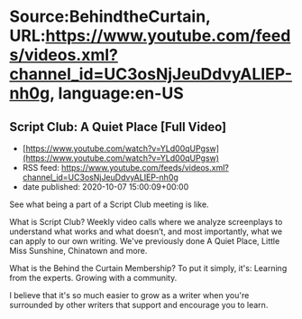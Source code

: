 # Source:BehindtheCurtain, URL:https://www.youtube.com/feeds/videos.xml?channel_id=UC3osNjJeuDdvyALIEP-nh0g, language:en-US

## Script Club: A Quiet Place [Full Video]
 - [https://www.youtube.com/watch?v=YLd00qUPgsw](https://www.youtube.com/watch?v=YLd00qUPgsw)
 - RSS feed: https://www.youtube.com/feeds/videos.xml?channel_id=UC3osNjJeuDdvyALIEP-nh0g
 - date published: 2020-10-07 15:00:09+00:00

See what being a part of a Script Club meeting is like.

What is Script Club?
Weekly video calls where we analyze screenplays to understand what works and what doesn’t, and most importantly, what we can apply to our own writing. We've previously done A Quiet Place, Little Miss Sunshine, Chinatown and more.

What is the Behind the Curtain Membership?
To put it simply, it's: Learning from the experts. Growing with a community. 

I believe that it's so much easier to grow as a writer when you're surrounded by other writers that support and encourage you to learn.

